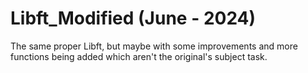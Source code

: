 # Libft_Modified (June - 2024)

The same proper Libft, but maybe with some improvements and more functions being added which aren't the original's subject task.
